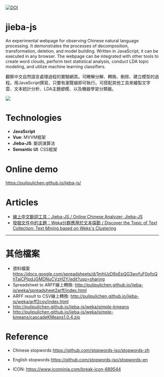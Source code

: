 [![DOI](https://zenodo.org/badge/81649576.svg)](https://zenodo.org/doi/10.5281/zenodo.11213326)

jieba-js
========

An experimental webpage for observing Chinese natural language processing. It demonstrates the processes of decomposition, transformation, deletion, and model building. Written in JavaScript, it can be executed in any browser. The webpage can be integrated with other tools to create word clouds, perform text statistical analysis, conduct LDA topic modeling, and utilize machine learning classifiers.

觀察中文自然語言處理過程的實驗網頁。可瞭解分解、轉換、刪除、建立模型的過程。用JavaScript撰寫，只要有瀏覽器即可執行。可搭配其他工具來繪製文字雲、文本統計分析、LDA主題塑模、以及機器學習分類器。

![](https://blogger.googleusercontent.com/img/a/AVvXsEjr1wwZ1ctdd5ZyIq8lC8xf5uW651XmleCJx5tVkHXgib-gcjYvhmLoqWYIVPxGInOPqfiz8DQ4TslZe6-yXvxYanlxhd83ZfiLkIgPb-FV6MqL-UOSsua00I7ocj-XRxk1qsuAR32os1hXDvy7uOCL-HyRBKVQ34ycfNKtEJiW88Jbn5kXOT7noQ)

# Technologies

- **JavaScript**
- **Vue**: MVVM框架
- **Jieba-JS**: 斷詞演算法
- **Semantic UI**: CSS框架

# Online demo

https://pulipulichen.github.io/jieba-js/

# Articles

- [線上中文斷詞工具：Jieba-JS / Online Chinese Analyzer: Jieba-JS](https://blog.pulipuli.info/2017/03/jieba-js-online-chinese-analyzer-jieba.html)
- [發掘文件中的主題：Weka分群應用於文本探勘 / Discover the Topic of Text Collection: Text Mining based on Weks's Clustering](https://blog.pulipuli.info/2019/07/weka-discover-topic-of-text-collection.html)

----

# 其他檔案

- 資料檔案 https://docs.google.com/spreadsheets/d/1mhUzD6xEpQG3wvfuF0ofoQhTajCPlpdJGMDNuCVzH2Y/edit?usp=sharing
- Spreadsheet to ARFF線上轉換: http://pulipulichen.github.io/jieba-js/weka/spreadsheet2arff/index.html
- ARFF result to CSV線上轉換: http://pulipulichen.github.io/jieba-js/weka/arff2csv/index.html
- http://pulipulichen.github.io/jieba-js/weka/simple-kmeans
- http://pulipulichen.github.io/jieba-js/weka/simple-kmeans/cascadeKMeans1.0.4.zip

# Reference

- Chinese stopwords https://github.com/stopwords-iso/stopwords-zh
- English stopwords https://github.com/stopwords-iso/stopwords-en

- ICON: https://www.iconninja.com/break-icon-689544

